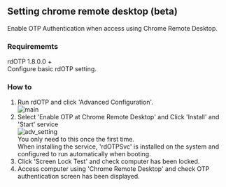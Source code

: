 ## Setting chrome remote desktop (beta)
Enable OTP Authentication when access using Chrome Remote Desktop.

### Requirememts
rdOTP 1.8.0.0 + \
Configure basic rdOTP setting.

### How to
1. Run rdOTP and click 'Advanced Configuration'.\
   ![main](https://github.com/bho3538/rdOTP/assets/12496720/1da24b8c-57a5-42ee-9183-205fc46fc8f3)
2. Select 'Enable OTP at Chrome Remote Desktop' and Click 'Install' and 'Start' service\
   ![adv_setting](https://github.com/bho3538/rdOTP/assets/12496720/ad8cdd60-3fb3-4f43-8981-51216a5745a7)\
   You only need to this once the first time.\
   When installing the service, 'rdOTPSvc' is installed on the system and configured to run automatically when booting.
3. Click 'Screen Lock Test' and check computer has been locked.
4. Access computer using 'Chrome Remote Desktop' and check OTP authentication screen has been displayed.
